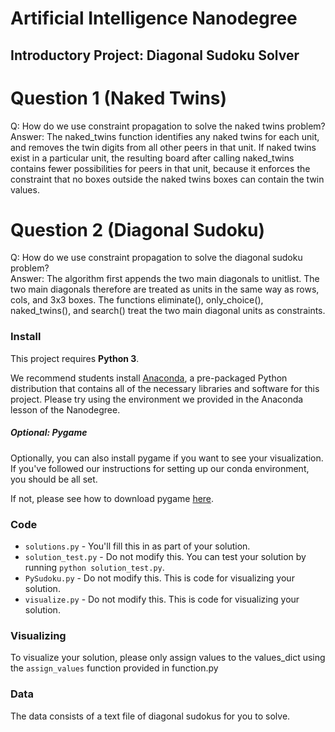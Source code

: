 # Artificial Intelligence Nanodegree
## Introductory Project: Diagonal Sudoku Solver

# Question 1 (Naked Twins)
Q: How do we use constraint propagation to solve the naked twins problem?  
Answer: The naked_twins function identifies any naked twins for each unit, and removes the twin digits from all other peers in that unit. If naked twins exist in a particular unit, the resulting board after calling naked_twins contains fewer possibilities for peers in that unit, because it enforces the constraint that no boxes outside the naked twins boxes can contain the twin values.

# Question 2 (Diagonal Sudoku)
Q: How do we use constraint propagation to solve the diagonal sudoku problem?  
Answer: The algorithm first appends the two main diagonals to unitlist. The two main diagonals therefore are treated as units in the same way as rows, cols, and 3x3 boxes. The functions eliminate(), only_choice(), naked_twins(), and search() treat the two main diagonal units as constraints.


### Install

This project requires **Python 3**.

We recommend students install [Anaconda](https://www.continuum.io/downloads), a pre-packaged Python distribution that contains all of the necessary libraries and software for this project. 
Please try using the environment we provided in the Anaconda lesson of the Nanodegree.

##### Optional: Pygame

Optionally, you can also install pygame if you want to see your visualization. If you've followed our instructions for setting up our conda environment, you should be all set.

If not, please see how to download pygame [here](http://www.pygame.org/download.shtml).

### Code

* `solutions.py` - You'll fill this in as part of your solution.
* `solution_test.py` - Do not modify this. You can test your solution by running `python solution_test.py`.
* `PySudoku.py` - Do not modify this. This is code for visualizing your solution.
* `visualize.py` - Do not modify this. This is code for visualizing your solution.

### Visualizing

To visualize your solution, please only assign values to the values_dict using the ```assign_values``` function provided in function.py

### Data

The data consists of a text file of diagonal sudokus for you to solve.
